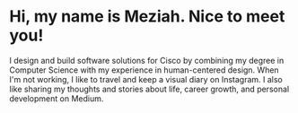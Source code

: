 # Hi, my name is Meziah. Nice to meet you!
I design and build software solutions for Cisco by combining my degree in Computer Science with my experience in human-centered design.
When I'm not working, I like to travel and keep a visual diary on Instagram. I also like sharing my thoughts and stories about life, career growth, and personal development on Medium.
